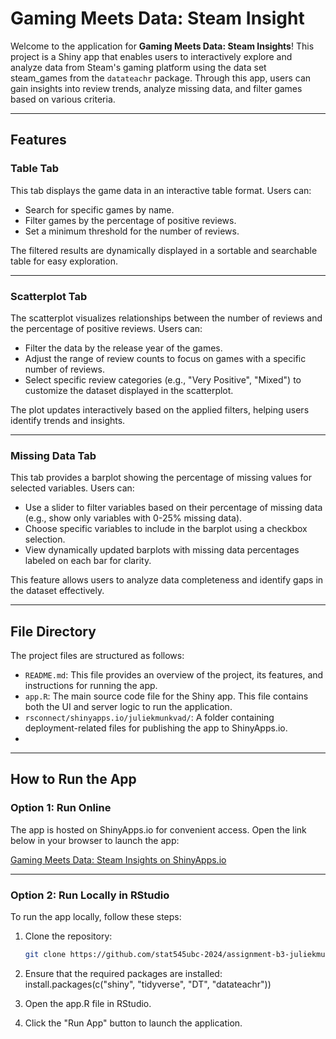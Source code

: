 # Gaming Meets Data: Steam Insight

Welcome to the application for **Gaming Meets Data: Steam Insights**! This project is a Shiny app that enables users to interactively explore and analyze data from Steam's gaming platform using the data set steam_games from the `datateachr` package. Through this app, users can gain insights into review trends, analyze missing data, and filter games based on various criteria.

---

## Features

### Table Tab
This tab displays the game data in an interactive table format. Users can:
- Search for specific games by name.
- Filter games by the percentage of positive reviews.
- Set a minimum threshold for the number of reviews.

The filtered results are dynamically displayed in a sortable and searchable table for easy exploration.

---

### Scatterplot Tab
The scatterplot visualizes relationships between the number of reviews and the percentage of positive reviews. Users can:
- Filter the data by the release year of the games.
- Adjust the range of review counts to focus on games with a specific number of reviews.
- Select specific review categories (e.g., "Very Positive", "Mixed") to customize the dataset displayed in the scatterplot.

The plot updates interactively based on the applied filters, helping users identify trends and insights.

---

### Missing Data Tab
This tab provides a barplot showing the percentage of missing values for selected variables. Users can:
- Use a slider to filter variables based on their percentage of missing data (e.g., show only variables with 0-25% missing data).
- Choose specific variables to include in the barplot using a checkbox selection.
- View dynamically updated barplots with missing data percentages labeled on each bar for clarity.

This feature allows users to analyze data completeness and identify gaps in the dataset effectively.

---

## File Directory

The project files are structured as follows:

- `README.md`: This file provides an overview of the project, its features, and instructions for running the app.
- `app.R`: The main source code file for the Shiny app. This file contains both the UI and server logic to run the application.
- `rsconnect/shinyapps.io/juliekmunkvad/`: A folder containing deployment-related files for publishing the app to ShinyApps.io.
- 
---

## How to Run the App

### Option 1: Run Online

The app is hosted on ShinyApps.io for convenient access. Open the link below in your browser to launch the app:

[Gaming Meets Data: Steam Insights on ShinyApps.io]([https://your-shinyapp-url.shinyapps.io/SteamGamesExplorer/](https://juliekmunkvad.shinyapps.io/assignment-b3-juliekmunkvad/))

---

### Option 2: Run Locally in RStudio

To run the app locally, follow these steps:

1. Clone the repository:
   ```bash
   git clone https://github.com/stat545ubc-2024/assignment-b3-juliekmunkvad.git

2. Ensure that the required packages are installed:
   install.packages(c("shiny", "tidyverse", "DT", "datateachr"))

3. Open the app.R file in RStudio.
   
4. Click the "Run App" button to launch the application.
